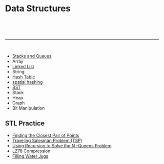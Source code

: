 # Data Structures

<br>
<br>
<br>
<hr>
<br>

* [Stacks and Queues](stacks_and_queues.md)
* Array
* [Linked List](linked_list)
* String
* [Hash Table](hash_table)
* [spatial hashing](spatial_hashing)
* [BST](bst)
* Stack
* Heap
* Graph
* Bit Manipulation

##  STL Practice

* [Finding the Closest Pair of Points](Finding_the_Closest_Pair_of_Points)
* [Traveling Salesman Problem (TSP)](tsp)
* [Using Recursion to Solve the N -Queens Problem](N_Queens)
* [LZ78 Compression](LZ78)
* [Filling Water Jugs](water_jugs)
